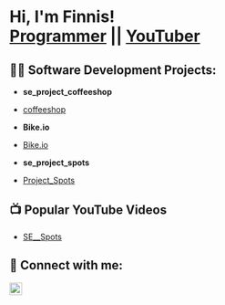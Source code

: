 <h1>Hi, I'm Finnis! <br/><a href="https://github.com/joshmadakor1">Programmer</a><a href="https://www.linkedin.com/in/finnis-caldwell-67707473/"></a> || <a href="https://www.youtube.com/@cybermoney4949">YouTuber</a></h1>

<h2>👨‍💻 Software Development Projects:</h2>


- <b>se_project_coffeeshop</b>
-  [coffeeshop](https://feecasso.github.io/se_project_coffeeshop/)

- <b>Bike.io</b>
-  [Bike.io](https://feecasso.github.io/bike-service/)



- <b>se_project_spots</b>
- [Project_Spots](https://feecasso.github.io/se_project_spots/)

  
<h2>📺 Popular YouTube Videos</h2>

- [SE__Spots](https://www.youtube.com/watch?v=yE50EvqDgUw)

<h2> 🤳 Connect with me:</h2>

[<img align="left" alt="JoshMadakor | LinkedIn" width="22px" src="https://cdn.jsdelivr.net/npm/simple-icons@v3/icons/linkedin.svg" />][linkedin]



[linkedin]: https://www.linkedin.com/in/finnis-caldwell-67707473/
